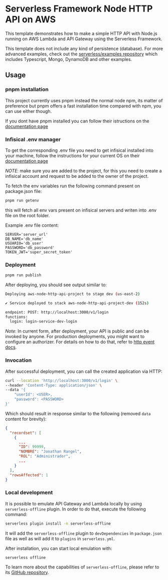 <!--
title: 'AWS Simple HTTP Endpoint example in NodeJS'
description: 'This template demonstrates how to make a simple HTTP API with Node.js running on AWS Lambda and API Gateway using the Serverless Framework.'
layout: Doc
framework: v3
platform: AWS
language: nodeJS
authorLink: 'https://github.com/serverless'
authorName: 'Serverless, inc.'
authorAvatar: 'https://avatars1.githubusercontent.com/u/13742415?s=200&v=4'
-->

# Serverless Framework Node HTTP API on AWS

This template demonstrates how to make a simple HTTP API with Node.js running on AWS Lambda and API Gateway using the Serverless Framework.

This template does not include any kind of persistence (database). For more advanced examples, check out the [serverless/examples repository](https://github.com/serverless/examples/) which includes Typescript, Mongo, DynamoDB and other examples.

## Usage

### pnpm installation

This project currently uses pnpm instead the normal node npm, its matter of preference but pnpm offers a fast installation time compared with npm, you can use either though.

If you dont have pnpm installed you can follow their istructions on the [documentation page](https://pnpm.io/installation)

### Infisical .env manager

To get the corresponding .env file you need to get infisical installed into your machine, follow the instructions for your current OS on their [documentation page](https://infisical.com/docs/cli/overview#installation)

_NOTE_: make sure you are added to the project, for this you need to create a infisical account and request to be added to the owner of the project.

To fetch the env variables run the following command present on package.json file:

```bash
pnpm run getenv
```

this will fetch all env vars present on infisical servers and writen into .env file on the root folder.

Example .env file content:

```
SERVER='server_url'
DB_NAME='db_name'
USUARIO='db_user'
PASSWORD='db_password'
TOKEN_JWT='super_secret_token'
```

### Deployment

```bash
pnpm run publish
```

After deploying, you should see output similar to:

```bash
Deploying aws-node-http-api-project to stage dev (us-east-2)

✔ Service deployed to stack aws-node-http-api-project-dev (152s)

endpoint: POST: http://localhost:3000/v1/login
functions:
  login: login-service-dev-login
```

_Note_: In current form, after deployment, your API is public and can be invoked by anyone. For production deployments, you might want to configure an authorizer. For details on how to do that, refer to [http event docs](https://www.serverless.com/framework/docs/providers/aws/events/apigateway/).

### Invocation

After successful deployment, you can call the created application via HTTP:

```bash
curl --location 'http://localhost:3000/v1/login' \
--header 'Content-Type: application/json' \
--data '{
    "userId": <USER>,
    "password": <PASSWORD>
}'
```

Which should result in response similar to the following (removed `data` content for brevity):

```json
{
  "recordset": [
    {
      ...
      "ID": 99999,
      "NOMBRE": "Jonathan Rangel",
      "ROL": "Administrador",
      ...
    }
  ],
  "rowsAffected": 1
}
```

### Local development

It is possible to emulate API Gateway and Lambda locally by using `serverless-offline` plugin. In order to do that, execute the following command:

```bash
serverless plugin install -n serverless-offline
```

It will add the `serverless-offline` plugin to `devDependencies` in `package.json` file as well as will add it to `plugins` in `serverless.yml`.

After installation, you can start local emulation with:

```
serverless offline
```

To learn more about the capabilities of `serverless-offline`, please refer to its [GitHub repository](https://github.com/dherault/serverless-offline).

